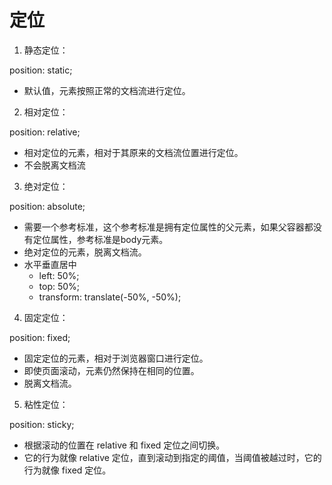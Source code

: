 # 定位

1. 静态定位： 

  position: static;
  - 默认值，元素按照正常的文档流进行定位。


2. 相对定位：

  position: relative;
  - 相对定位的元素，相对于其原来的文档流位置进行定位。
  - 不会脱离文档流


3. 绝对定位：

  position: absolute;

  - 需要一个参考标准，这个参考标准是拥有定位属性的父元素，如果父容器都没有定位属性，参考标准是body元素。
  - 绝对定位的元素，脱离文档流。
  - 水平垂直居中
    - left: 50%;
    - top: 50%;
    - transform: translate(-50%, -50%);


4. 固定定位：

  position: fixed;

  - 固定定位的元素，相对于浏览器窗口进行定位。
  - 即使页面滚动，元素仍然保持在相同的位置。
  - 脱离文档流。


5. 粘性定位：

  position: sticky;

  - 根据滚动的位置在 relative 和 fixed 定位之间切换。
  - 它的行为就像 relative 定位，直到滚动到指定的阈值，当阈值被越过时，它的行为就像 fixed 定位。